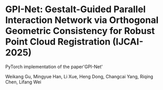 # GPI-Net: Gestalt-Guided Parallel Interaction Network via Orthogonal Geometric Consistency for Robust Point Cloud Registration (IJCAI-2025)
PyTorch implementation of the paper'GPI-Net'

Weikang Gu, Mingyue Han, Li Xue, Heng Dong, Changcai Yang, Riqing Chen, Lifang Wei
